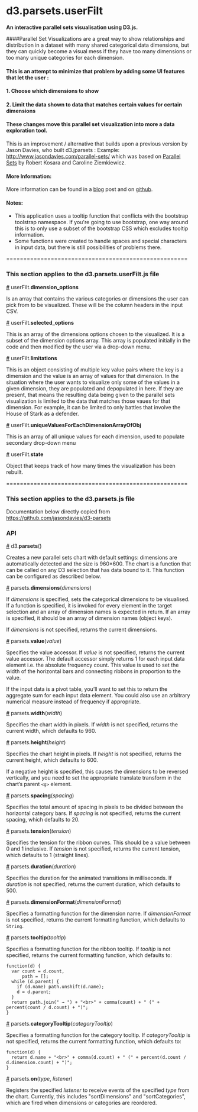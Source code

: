 # d3.parsets.userFilt

<b>An interactive parallel sets visualisation using D3.js.</b>

####Parallel Set Visualizations are a great way to show relationships and distribution in a dataset with many shared categorical data dimensions, but they can quickly become a visual mess if they have too many dimensions or too many unique categories for each dimension. 

#### This is an attempt to minimize that problem by adding some UI features that let the user :
####    1. Choose which dimensions to show
####    2. Limit the data shown to data that matches certain values for certain dimensions

#### These changes move this parallel set visualization into more a data exploration tool. 

This is an improvement / alternative that builds upon a previous version by Jason Davies, who built d3.jparsets :  Example: <http://www.jasondavies.com/parallel-sets/>
which was based on [Parallel Sets](http://eagereyes.org/parallel-sets) by Robert Kosara and Caroline Ziemkiewicz. 

#### More Information:
More information can be found in a <a href="www.justingosses.com/parallelsets">blog</a> post and on <a href="https://github.com/JustinGOSSES/ParallelSets_GameOfThrones">github</a>. 

#### Notes:

   - This application uses a tooltip function that conflicts with the bootstrap toolstrap namespace. If you're going to use bootstrap, one way around this is to only use a subset of the bootstrap CSS which excludes tooltip information.
   - Some functions were created to handle spaces and special characters in input data, but there is still possibilities of problems there. 

=====================================================

### This section applies to the d3.parsets.userFilt.js file

<a name="userFilt_dimension_options" href="#userFilt">#</a> userFilt.<b>dimension_options</b>

Is an array that contains the various categories or dimensions the user can pick from to be visualized. These will be the column headers in the input CSV.

<a name="userFilt_selected_options" href="#userFilt">#</a> userFilt.<b>selected_options</b>

This is an array of the dimensions options chosen to the visualized. It is a subset of the dimension options array. This array is populated initially in the code and then modified by the user via a drop-down menu. 

<a name="userFilt_limitations" href="#userFilt">#</a> userFilt.<b>limitations</b>

This is an object consisting of multiple key value pairs where the key is a dimension and the value is an array of values for that dimension. In the situation where the user wants to visualize only some of the values in a given dimension, they are populated and depopulated in here. If they are present, that means the resulting data being given to the parallel sets visualization is limited to the data that matches those vaues for that dimension. For example, it can be limited to only battles that involve the House of Stark as a defender. 

<a name="userFilt_uniqueValuesForEachDimensionArrayOfObj" href="#userFilt">#</a> userFilt.<b>uniqueValuesForEachDimensionArrayOfObj</b>

 This is an array of all unique values for each dimension, used to populate secondary drop-down menu

<a name="userFilt_state" href="#userFilt">#</a> userFilt.<b>state</b>

 Object that keeps track of how many times the visualization has been rebuilt.


=====================================================

### This section applies to the d3.parsets.js file

Documentation below directly copied from https://github.com/jasondavies/d3-parsets

### API

<a name="d3_parsets" href="#d3_parsets">#</a> d3.<b>parsets</b>()

Creates a new parallel sets chart with default settings: dimensions are automatically detected and the size is 960×600. The chart is a function that can be called on any D3 selection that has data bound to it.  This function can be configured as described below.

<a name="parsets_dimensions" href="#parsets_dimensions">#</a> parsets.<b>dimensions</b>(<i>dimensions</i>)

If *dimensions* is specified, sets the categorical dimensions to be visualised. If a function is specified, it is invoked for every element in the target selection and an array of dimension names is expected in return. If an array is specified, it should be an array of dimension names (object keys).

If *dimensions* is not specified, returns the current dimensions.

<a name="parsets_value" href="#parsets_value">#</a> parsets.<b>value</b>(<i>value</i>)

Specifies the value accessor. If *value* is not specified, returns the current value accessor. The default accessor simply returns 1 for each input data element i.e. the absolute frequency count. This value is used to set the width of the horizontal bars and connecting ribbons in proportion to the value.

If the input data is a pivot table, you’ll want to set this to return the aggregate sum for each input data element.  You could also use an arbitrary numerical measure instead of frequency if appropriate.

<a name="parsets_width" href="#parsets_width">#</a> parsets.<b>width</b>(<i>width</i>)

Specifies the chart width in pixels. If *width* is not specified, returns the current width, which defaults to 960.

<a name="parsets_height" href="#parsets_height">#</a> parsets.<b>height</b>(<i>height</i>)

Specifies the chart height in pixels. If *height* is not specified, returns the current height, which defaults to 600.

If a negative height is specified, this causes the dimensions to be reversed vertically, and you need to set the appropriate translate transform in the chart’s parent `<g>` element.

<a name="parsets_spacing" href="#parsets_spacing">#</a> parsets.<b>spacing</b>(<i>spacing</i>)

Specifies the total amount of spacing in pixels to be divided between the horizontal category bars. If *spacing* is not specified, returns the current spacing, which defaults to 20.

<a name="parsets_tension" href="#parsets_tension">#</a> parsets.<b>tension</b>(<i>tension</i>)

Specifies the tension for the ribbon curves. This should be a value between 0 and 1 inclusive. If *tension* is not specified, returns the current tension, which defaults to 1 (straight lines).

<a name="parsets_duration" href="#parsets_duration">#</a> parsets.<b>duration</b>(<i>duration</i>)

Specifies the duration for the animated transitions in milliseconds. If *duration* is not specified, returns the current duration, which defaults to 500.

<a name="parsets_dimensionFormat" href="#parsets_dimensionFormat">#</a> parsets.<b>dimensionFormat</b>(<i>dimensionFormat</i>)

Specifies a formatting function for the dimension name. If *dimensionFormat* is not specified, returns the current formatting function, which defaults to <code>String</code>.

<a name="parsets_tooltip" href="#parsets_tooltip">#</a> parsets.<b>tooltip</b>(<i>tooltip</i>)

Specifies a formatting function for the ribbon tooltip. If *tooltip* is not specified, returns the current formatting function, which defaults to:

    function(d) {
      var count = d.count,
          path = [];
      while (d.parent) {
        if (d.name) path.unshift(d.name);
        d = d.parent;
      }
      return path.join(" → ") + "<br>" + comma(count) + " (" + percent(count / d.count) + ")";
    }

<a name="parsets_categoryTooltip" href="#parsets_categoryTooltip">#</a> parsets.<b>categoryTooltip</b>(<i>categoryTooltip</i>)

Specifies a formatting function for the category tooltip. If *categoryTooltip* is not specified, returns the current formatting function, which defaults to:

    function(d) {
      return d.name + "<br>" + comma(d.count) + " (" + percent(d.count / d.dimension.count) + ")";
    }

<a name="parsets_on" href="#parsets_on">#</a> parsets.<b>on</b>(<i>type</i>, <i>listener</i>)

Registers the specified <i>listener</i> to receive events of the specified <i>type</i> from the chart.  Currently, this includes "sortDimensions" and "sortCategories", which are fired when dimensions or categories are reordered.
